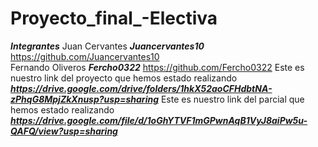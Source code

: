 # Proyecto_final_-Electiva

***Integrantes***
Juan Cervantes    ***Juancervantes10*** https://github.com/Juancervantes10  
Fernando Oliveros ***Fercho0322***      https://github.com/Fercho0322
Este es nuestro link del proyecto que hemos estado realizando ***https://drive.google.com/drive/folders/1hkX52aoCFHdbtNA-zPhqG8MpjZkXnusp?usp=sharing***
Este es nuestro link del parcial que hemos estado realizando ***https://drive.google.com/file/d/1oGhYTVF1mGPwnAqB1VyJ8aiPw5u-QAFQ/view?usp=sharing***
